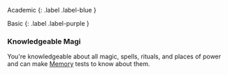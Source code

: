 
Academic
{: .label .label-blue }

Basic
{: .label .label-purple }
### Knowledgeable Magi
You're knowledgeable about all magic, spells, rituals, and places of power and can make [Memory](Game/Core/Intelligence#Memory) tests to know about them.